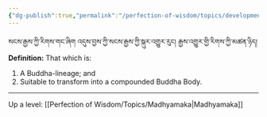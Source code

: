 ```yaml
---
{"dg-publish":true,"permalink":"/perfection-of-wisdom/topics/developmental-lineage/"}
---
```


སངས་རྒྱས་ཀྱི་རིགས་གང་ཞིག འདུས་བྱས་ཀྱི་སངས་རྒྱས་ཀྱི་སྐུར་འགྱུར་རུང། རྒྱས་འགྱུར་གྱི་རིགས་ཀྱི་མཚན་ཉིད།
**Definition:** That which is:
1. A Buddha-lineage; and
2. Suitable to transform into a compounded Buddha Body.



---
Up a level: [[Perfection of Wisdom/Topics/Madhyamaka\|Madhyamaka]]
